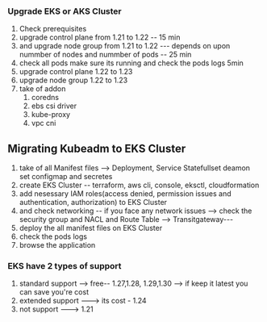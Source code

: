 ### Upgrade EKS or AKS Cluster 
1. Check prerequisites 
2. upgrade control plane from 1.21 to 1.22 -- 15 min 
3. and upgrade node group from 1.21 to 1.22 --- depends on upon nummber of nodes and nummber of pods -- 25 min 
4. check all pods make sure its running and check the pods logs 5min 
5. upgrade control plane 1.22 to 1.23 
6. upgrade node group 1.22 to 1.23 
7. take of addon
    1. coredns 
    2. ebs csi driver
    3. kube-proxy
    4. vpc cni 


## Migrating Kubeadm to EKS Cluster 
1. take of all Manifest files  --> Deployment, Service Statefullset deamon set configmap and secretes
2. create EKS Cluster -- terraform, aws cli, console, eksctl, cloudformation
3. add nesessary IAM roles(access denied, permission issues and authentication, authorization) to EKS Cluster
4. and check networking -- if you face any network issues --> check the security group and NACL and Route Table --> Transitgateway---
5. deploy the all manifest files on EKS Cluster 
6. check the pods logs 
7. browse the application 


### EKS have 2 types of support
1. standard support --> free-- 1.27,1.28, 1.29,1.30  --> if keep it latest you can save you're cost 
2. extended support ---> its cost - 1.24 
3. not support ---> 1.21 



